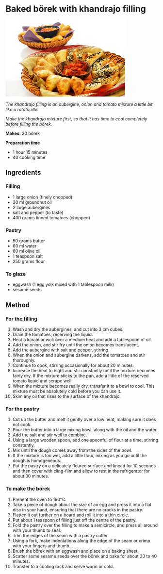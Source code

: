 # Baked börek with khandrajo filling

![Borek](resources/borek.jpg)

*The khandrajo filling is an aubergine, onion and tomato mixture a little bit like a ratatouille.* 

*Make the khandrajo mixture first, so that it has time to cool completely before filling the börek.*

**Makes:** 20 börek

**Preparation time**
- 1 hour 15 minutes
- 40 cooking time

## Ingredients

### Filling 
- 1 large onion (finely chopped)
- 30 ml groundnut oil
- 2 large aubergines
- salt and pepper (to taste)
- 400 grams tinned tomatoes (chopped)

### Pastry
- 50 grams butter
- 60 ml water
- 60 ml olive oil
- 1 teaspoon salt
- 250 grams flour

### To glaze
- eggwash (1 egg yolk mixed with 1 tablespoon milk)
- sesame seeds

## Method

### For the filling
1. Wash and dry the aubergines, and cut into 3 cm cubes.
1. Drain the tomatoes, reserving the liquid.
1. Heat a karahi or wok over a medium heat and add a tablespoon of oil.
1. Add the onion, and stir fry until the onion becomes translucent.
1. Add the aubergine with salt and pepper, stirring.
1. When the onion and aubergine darkens, add the tomatoes and stir thoroughly.
1. Continue to cook, stirring occasionally for about 20 minutes.
1. Increase the heat to hight and stir constantly until the mixture becomes fairly dry. If the mixture sticks to the pan, add a little of the reserved tomato liquid and scrape well.
1. When the mixture becomes really dry, transfer it to a bowl to cool. This mixture must be absolutely cold before you can use it.
1. Skim any oil that rises to the surface of the khandrajo.

### For the pastry
1. Cut up the butter and melt it gently over a low heat, making sure it does not cook.
1. Pour the butter into a large mixing bowl, along with the oil and the water.
1. Add the salt and stir well to combine.
1. Using a large wooden spoon, add one spoonful of flour at a time, stirring constantly.
1. Mix until the dough comes away from the sides of the bowl.
1. If the mixture is too wet, add a little flour, mixing as you go until the dough is homogeneous.
1. Put the pastry on a delicately floured surface and knead for 10 seconds and then cover with cling-film and allow to rest in the refrigerator for about 30 minutes.

### To make the börek
1. Preheat the oven to 190°C.
1. Take a piece of dough about the size of an egg and press it into a flat disc in your hand, ensuring that there are no cracks in the pastry.
1. Flatten it out further on a board and roll it into a thin circle.
1. Put about 1 teaspoon of filling just off the centre of the pastry.
1. Fold the pastry over the filling to make a semicircle, and press all around with your thumb to seal.
1. Trim the edges of the seam with a pastry cutter.
1. Using a fork, make indentations along the edge of the seam or crimp with your fingers and thumb.
1. Brush the börek with an eggwash and place on a baking sheet.
1. Scatter some sesame seeds over the börek and bake for about 30 to 40 minutes.
1. Transfer to a cooling rack and serve warm or cold.